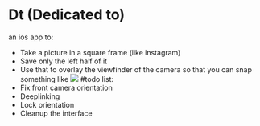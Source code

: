 # Dt (Dedicated to)
an ios app to:
- Take a picture in a square frame (like instagram)
- Save only the left half of it
- Use that to overlay the viewfinder of the camera so that you can snap something like
![](http://i.imgur.com/cexs9dV.jpg)
#todo list:
- Fix front camera orientation
- Deeplinking
- Lock orientation
- Cleanup the interface
